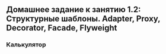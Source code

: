 ## Домашнее задание к занятию 1.2: Структурные шаблоны. Adapter, Proxy, Decorator, Facade, Flyweight


### Калькулятор